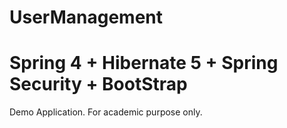 # UserManagement

# Spring 4 + Hibernate 5 + Spring Security + BootStrap

Demo Application. For academic purpose only.
